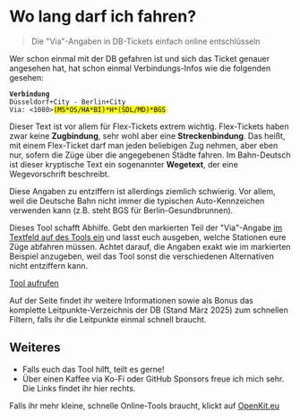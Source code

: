 # Wo lang darf ich fahren?

> Die "Via"-Angaben in DB-Tickets einfach online entschlüsseln

Wer schon einmal mit der DB gefahren ist und sich das Ticket genauer
angesehen hat, hat schon einmal Verbindungs-Infos wie die folgenden gesehen:

<pre><code><strong>Verbindung</strong>
Düsseldorf+City - Berlin+City
Via: &lt;1080&gt;<mark>(MS*OS/HA*BI)*H*(SDL/MD)*BGS</mark></code></pre>

Dieser Text ist vor allem für Flex-Tickets extrem wichtig. Flex-Tickets haben
zwar keine **Zugbindung**, sehr wohl aber eine
**Streckenbindung**. Das heißt, mit einem Flex-Ticket darf man
jeden beliebigen Zug nehmen, aber eben nur, sofern die Züge über die
angegebenen Städte fahren. Im Bahn-Deutsch ist dieser kryptische Text ein
sogenannter **Wegetext**, der eine Wegevorschrift beschreibt.

Diese Angaben zu entziffern ist allerdings ziemlich schwierig. Vor allem,
weil die Deutsche Bahn nicht immer die typischen Auto-Kennzeichen verwenden
kann (z.B. steht BGS für Berlin-Gesundbrunnen).

Dieses Tool schafft Abhilfe. Gebt den markierten Teil der "Via"-Angabe
[im Textfeld auf des Tools ein](https://nathanlesage.github.io/db-via-decoder/index.html)
und lasst euch ausgeben, welche Stationen
eure Züge abfahren müssen. Achtet darauf, die Angaben exakt wie im markierten
Beispiel anzugeben, weil das Tool sonst die verschiedenen Alternativen nicht
entziffern kann.

[Tool aufrufen](https://nathanlesage.github.io/db-via-decoder/index.html)

Auf der Seite findet ihr weitere Informationen sowie als Bonus das komplette
Leitpunkte-Verzeichnis der DB (Stand März 2025) zum schnellen Filtern, falls
ihr die Leitpunkte einmal schnell braucht.

## Weiteres

* Falls euch das Tool hilft, teilt es gerne!
* Über einen Kaffee via Ko-Fi oder GitHub Sponsors freue ich mich sehr. Die Links findet ihr hier rechts.

Falls ihr mehr kleine, schnelle Online-Tools braucht, klickt auf [OpenKit.eu](https://openkit.eu/)
